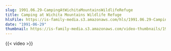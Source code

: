 ```yaml
---
slug: 1991.06.29-CampingAtWichitaMountainsWildlifeRefuge
title: Camping at Wichita Mountains Wildlife Refuge
hlsFile: https://is-family-media.s3.amazonaws.com/hls/1991.06.29-CampingAtWichitaMountainsWildlifeRefuge/1991.06.29-CampingAtWichitaMountainsWildlifeRefuge.m3u8
date: "1991-06-29"
thumbnail: https://is-family-media.s3.amazonaws.com/video-thumbnails/1991.06.29-CampingAtWichitaMountainsWildlifeRefuge.png
---
```

{{< video >}}
